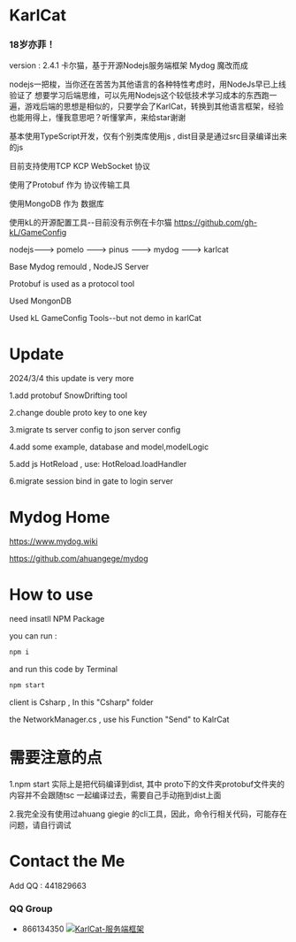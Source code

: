 # KarlCat
### 18岁亦菲！
version : 2.4.1
卡尔猫，基于开源Nodejs服务端框架 Mydog 魔改而成 

nodejs一把梭，当你还在苦苦为其他语言的各种特性考虑时，用NodeJs早已上线验证了
想要学习后端思维，可以先用Nodejs这个较低技术学习成本的东西跑一遍，游戏后端的思想是相似的，只要学会了KarlCat，转换到其他语言框架，经验也能用得上，懂我意思吧？听懂掌声，来给star谢谢


基本使用TypeScript开发，仅有个别类库使用js , dist目录是通过src目录编译出来的js

目前支持使用TCP KCP WebSocket 协议

使用了Protobuf 作为 协议传输工具

使用MongoDB 作为 数据库

使用kL的开源配置工具--目前没有示例在卡尔猫
https://github.com/gh-kL/GameConfig

nodejs---> pomelo ---> pinus ---> mydog ---> karlcat

Base Mydog remould , NodeJS Server 

Protobuf is used as a protocol tool

Used MongonDB

Used kL GameConfig Tools--but not demo in karlCat

# Update
2024/3/4
this update is very more

1.add protobuf SnowDrifting tool

2.change double proto key to  one key

3.migrate ts server config to json server config

4.add some example, database and model,modelLogic

5.add js HotReload , use: HotReload.loadHandler

6.migrate session bind in gate to login server

# Mydog Home
https://www.mydog.wiki

https://github.com/ahuangege/mydog

# How to use
need insatll NPM Package

you can run :  
```bash
npm i
```

and run this code  by Terminal
```bash
npm start
```

client is Csharp , In this "Csharp" folder

the  NetworkManager.cs , use his Function  "Send"  to  KalrCat   

# 需要注意的点
1.npm start 实际上是把代码编译到dist, 其中 proto下的文件夹protobuf文件夹的内容并不会跟随tsc 一起编译过去，需要自己手动拖到dist上面

2.我完全没有使用过ahuang giegie 的cli工具，因此，命令行相关代码，可能存在问题，请自行调试

# Contact the Me
Add QQ : 441829663

### QQ Group

* 866134350 [![KarlCat-服务端框架](https://pub.idqqimg.com/wpa/images/group.png)](https://jq.qq.com/?_wv=1027&k=Awf8ZCbt)
